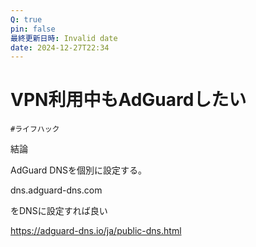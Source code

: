 ```yaml
---
Q: true
pin: false
最終更新日時: Invalid date
date: 2024-12-27T22:34
---
```

# VPN利用中もAdGuardしたい

`#ライフハック`

結論

AdGuard DNSを個別に設定する。

dns.adguard-dns.com

をDNSに設定すれば良い

https://adguard-dns.io/ja/public-dns.html
